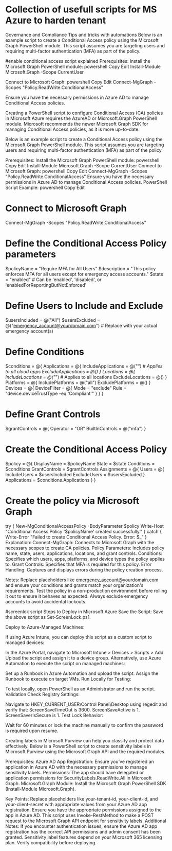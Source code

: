 # Collection of usefull scripts for MS Azure to harden tenant
Governance and Compliance Tips and tricks with automations
Below is an example script to create a Conditional Access policy using the Microsoft Graph PowerShell module. This script assumes you are targeting users and requiring multi-factor authentication (MFA) as part of the policy.

#enable conditional access script explained
Prerequisites:
Install the Microsoft Graph PowerShell module:
powershell
Copy
Edit
Install-Module Microsoft.Graph -Scope CurrentUser

Connect to Microsoft Graph:
powershell
Copy
Edit
Connect-MgGraph -Scopes "Policy.ReadWrite.ConditionalAccess"

Ensure you have the necessary permissions in Azure AD to manage Conditional Access policies.


Creating a PowerShell script to configure Conditional Access (CA) policies in Microsoft Azure requires the AzureAD or Microsoft.Graph PowerShell module. Microsoft recommends the newer Microsoft Graph SDK for managing Conditional Access policies, as it is more up-to-date.

Below is an example script to create a Conditional Access policy using the Microsoft Graph PowerShell module. This script assumes you are targeting users and requiring multi-factor authentication (MFA) as part of the policy.

Prerequisites:
Install the Microsoft Graph PowerShell module:
powershell
Copy
Edit
Install-Module Microsoft.Graph -Scope CurrentUser
Connect to Microsoft Graph:
powershell
Copy
Edit
Connect-MgGraph -Scopes "Policy.ReadWrite.ConditionalAccess"
Ensure you have the necessary permissions in Azure AD to manage Conditional Access policies.
PowerShell Script Example:
powershell
Copy
Edit
# Connect to Microsoft Graph
Connect-MgGraph -Scopes "Policy.ReadWrite.ConditionalAccess"

# Define the Conditional Access Policy parameters
$policyName = "Require MFA for All Users"
$description = "This policy enforces MFA for all users except for emergency access accounts."
$state = "enabled" # Can be 'enabled', 'disabled', or 'enabledForReportingButNotEnforced'

# Define Users to Include and Exclude
$usersIncluded = @("All")
$usersExcluded = @("emergency_account@yourdomain.com") # Replace with your actual emergency account(s)

# Define Conditions
$conditions = @{
    Applications = @{
        IncludeApplications = @("*") # Applies to all cloud apps
        ExcludeApplications = @()
    }
    Locations = @{
        IncludeLocations = @("*") # Applies to all locations
        ExcludeLocations = @()
    }
    Platforms = @{
        IncludePlatforms = @("all")
        ExcludePlatforms = @()
    }
    Devices = @{
        DeviceFilter = @{
            Mode = "exclude"
            Rule = "device.deviceTrustType -eq 'Compliant'"
        }
    }
}

# Define Grant Controls
$grantControls = @{
    Operator = "OR"
    BuiltInControls = @("mfa")
}

# Create the Conditional Access Policy
$policy = @{
    DisplayName = $policyName
    State = $state
    Conditions = $conditions
    GrantControls = $grantControls
    Assignments = @{
        Users = @{
            IncludeUsers = $usersIncluded
            ExcludeUsers = $usersExcluded
        }
        Applications = $conditions.Applications
    }
}

# Create the policy via Microsoft Graph
try {
    New-MgConditionalAccessPolicy -BodyParameter $policy
    Write-Host "Conditional Access Policy '$policyName' created successfully."
} catch {
    Write-Error "Failed to create Conditional Access Policy. Error: $_"
}
Explanation:
Connect-MgGraph: Connects to Microsoft Graph with the necessary scopes to create CA policies.
Policy Parameters: Includes policy name, state, users, applications, locations, and grant controls.
Conditions: Specifies which users, apps, platforms, and device types the policy applies to.
Grant Controls: Specifies that MFA is required for this policy.
Error Handling: Captures and displays errors during the policy creation process.

Notes:
Replace placeholders like emergency_account@yourdomain.com and ensure your conditions and grants match your organization's requirements.
Test the policy in a non-production environment before rolling it out to ensure it behaves as expected.
Always exclude emergency accounts to avoid accidental lockouts.


#screenlok script
Steps to Deploy in Microsoft Azure
Save the Script: Save the above script as Set-ScreenLock.ps1.

Deploy to Azure-Managed Machines:

If using Azure Intune, you can deploy this script as a custom script to managed devices:

In the Azure Portal, navigate to Microsoft Intune > Devices > Scripts > Add.
Upload the script and assign it to a device group.
Alternatively, use Azure Automation to execute the script on managed machines:

Set up a Runbook in Azure Automation and upload the script.
Assign the Runbook to execute on target VMs.
Run Locally for Testing:

To test locally, open PowerShell as an Administrator and run the script.
Validation
Check Registry Settings:

Navigate to HKEY_CURRENT_USER\Control Panel\Desktop using regedit and verify that:
ScreenSaveTimeOut is 3600.
ScreenSaveActive is 1.
ScreenSaverIsSecure is 1.
Test Lock Behavior:

Wait for 60 minutes or lock the machine manually to confirm the password is required upon resume.


Creating labels in Microsoft Purview can help you classify and protect data effectively. Below is a PowerShell script to create sensitivity labels in Microsoft Purview using the Microsoft Graph API and the required modules.

Prerequisites:
Azure AD App Registration: Ensure you’ve registered an application in Azure AD with the necessary permissions to manage sensitivity labels.
Permissions: The app should have delegated or application permissions for SecurityLabels.ReadWrite.All in Microsoft Graph.
Microsoft.Graph Module: Install the Microsoft Graph PowerShell SDK (Install-Module Microsoft.Graph).


Key Points:
Replace placeholders like your-tenant-id, your-client-id, and your-client-secret with appropriate values from your Azure AD app registration.
Ensure you have the appropriate permissions assigned to the app in Azure AD.
This script uses Invoke-RestMethod to make a POST request to the Microsoft Graph API endpoint for sensitivity labels.
Additional Notes:
If you encounter authentication issues, ensure the Azure AD app registration has the correct API permissions and admin consent has been granted.
Sensitivity label features depend on your Microsoft 365 licensing plan. Verify compatibility before deploying.
